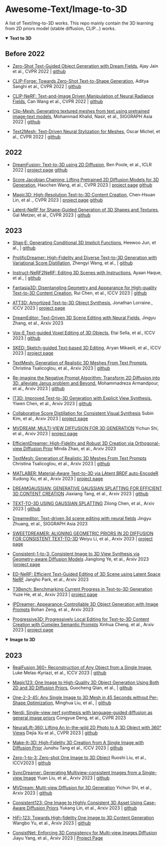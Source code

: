 # Awesome-Text/Image-to-3D

A list of Text/Img-to-3D works. This repo mainly contain the 3D learning from 2D priors model (stable diffusion, CLIP...) works. 


<details open>
<summary><strong>Text to 3D</strong></summary>
  
## Before 2022
- [Zero-Shot Text-Guided Object Generation with Dream Fields](https://arxiv.org/abs/2112.01455), Ajay Jain et al., CVPR 2022 | [github](https://github.com/google-research/google-research/tree/master/dreamfields)

- [CLIP-Forge: Towards Zero-Shot Text-to-Shape Generation](https://arxiv.org/abs/2110.02624), Aditya Sanghi et al., CVPR 2022 | [github](https://github.com/AutodeskAILab/Clip-Forge)

- [CLIP-NeRF: Text-and-Image Driven Manipulation of Neural Radiance Fields](https://arxiv.org/abs/2112.05139), Can Wang et al., CVPR 2022 |  [github](https://github.com/cassiePython/CLIPNeRF)

- [Clip-Mesh: Generating textured meshes from text using pretrained image-text models](https://dl.acm.org/doi/abs/10.1145/3550469.3555392), Mohammad Khalid, Nasir, et al., SIGGRAPH Asia 2022 | [github](https://github.com/NasirKhalid24/CLIP-Mesh)

- [Text2Mesh: Text-Driven Neural Stylization for Meshes](https://arxiv.org/abs/2112.03221), Oscar Michel, et al., CVPR 2022 | [github](https://github.com/threedle/text2mesh)

## 2022

- [DreamFusion: Text-to-3D using 2D Diffusion](https://arxiv.org/abs/2209.14988), Ben Poole, et al., ICLR 2022 | [project page](https://dreamfusion3d.github.io/) [github](https://github.com/threestudio-project/threestudio)

- [Score Jacobian Chaining: Lifting Pretrained 2D Diffusion Models for 3D Generation](https://arxiv.org/abs/2212.00774), Haochen Wang, et al., CVPR 2023 | [project page](https://pals.ttic.edu/p/score-jacobian-chaining) [github](https://github.com/pals-ttic/sjc/)
 

- [Magic3D: High-Resolution Text-to-3D Content Creation](https://arxiv.org/abs/2211.10440), Chen-Hsuan Lin, et al ., CVPR 2023 | [project page](https://research.nvidia.com/labs/dir/magic3d/) [github](https://github.com/threestudio-project/threestudio)

- [Latent-NeRF for Shape-Guided Generation of 3D Shapes and Textures](https://arxiv.org/abs/2211.07600), Gal Metzer, et al., CVPR 2023 | [github](https://github.com/eladrich/latent-nerf)


## 2023
- [Shap·E: Generating Conditional 3D Implicit Functions](https://arxiv.org/abs/2305.02463), Heewoo Jun, et al., | [github](https://github.com/openai/shap-e)
  
- [ProlificDreamer: High-Fidelity and Diverse Text-to-3D Generation with Variational Score Distillation](https://arxiv.org/abs/2305.16213), Zhengyi Wang, et al., | [github](https://github.com/threestudio-project/threestudio)

- [Instruct-NeRF2NeRF: Editing 3D Scenes with Instructions](https://arxiv.org/abs/2303.12789), Ayaan Haque, et al., | [github](https://github.com/ayaanzhaque/instruct-nerf2nerf)

- [Fantasia3D: Disentangling Geometry and Appearance for High-quality Text-to-3D Content Creation](https://arxiv.org/abs/2303.13873), Rui Chen, et al., ICCV 2023 | [github](https://github.com/Gorilla-Lab-SCUT/Fantasia3D)

- [ATT3D: Amortized Text-to-3D Object Synthesis](https://arxiv.org/abs/2306.07349#:~:text=Text%2Dto%2D3D%20modelling%20has,optimization%20to%20create%203D%20objects.), Jonathan Lorraine., ICCV 2023 |  [project page](https://research.nvidia.com/labs/toronto-ai/ATT3D/)

- [DreamEditor: Text-Driven 3D Scene Editing with Neural Fields](https://arxiv.org/pdf/2306.13455.pdf), Jingyu Zhang, et al.,  Arxiv 2023

- [Vox-E Text-guided Voxel Editing of 3D Objects](https://arxiv.org/abs/2303.12048), Etai Sella, et al., ICCV 2023 | [github](https://github.com/TAU-VAILab/Vox-E)

- [SKED: Sketch-guided Text-based 3D Editing](https://arxiv.org/abs/2303.10735), Aryan Mikaeili, et al., ICCV 2023 | [project page](https://sked-paper.github.io/)

- [TextMesh: Generation of Realistic 3D Meshes From Text Prompts](https://arxiv.org/abs/2304.12439), Christina Tsalicoglou, et al., Arxiv 2023 | [github](https://github.com/threestudio-project/threestudio)

- [Re-imagine the Negative Prompt Algorithm: Transform 2D Diffusion into 3D, alleviate Janus problem and Beyond.](https://arxiv.org/abs/2304.04968) Mohammadreza Armandpour, et al., Arxiv 2023 | [github](https://github.com/Perp-Neg/Perp-Neg-stablediffusion)

- [IT3D: Improved Text-to-3D Generation with Explicit View Synthesis.](https://arxiv.org/abs/2308.11473) Yiwen Chen, et al., Arxiv 2023 | [github](https://github.com/buaacyw/IT3D-text-to-3D)

- [Collaborative Score Distillation for Consistent Visual Synthesis](https://arxiv.org/pdf/2307.04787.pdf) Subin Kim, et al., Arxiv 2023 | [project page](https://subin-kim-cv.github.io/CSD/index.html)

- [MVDREAM: MULTI-VIEW DIFFUSION FOR 3D GENERATION](https://arxiv.org/pdf/2308.16512.pdf) Yichun Shi, et al., Arxiv 2023 | [project page](https://mv-dream.github.io/)

- [EfficientDreamer: High-Fidelity and Robust 3D Creation via Orthogonal-view Diffusion Prior](https://arxiv.org/pdf/2308.13223.pdf) Minda Zhao, et al., Arxiv 2023

- [TextMesh: Generation of Realistic 3D Meshes From Text Prompts](https://arxiv.org/pdf/2304.12439.pdf) Christina Tsalicoglou, et al., Arxiv 2023 | [github](https://github.com/threestudio-project/threestudio)

- [MATLABER: Material-Aware Text-to-3D via LAtent BRDF auto-EncodeR](https://arxiv.org/pdf/2308.09278.pdf) Xudong Xu, et al., Arxiv 2023 | [project page](https://sheldontsui.github.io/projects/Matlaber)

- [DREAMGAUSSIAN: GENERATIVE GAUSSIAN SPLATTING FOR EFFICIENT 3D CONTENT CREATION](https://arxiv.org/abs/2309.16653) Jiaxiang Tang, et al., Arxiv 2023 | [github](https://github.com/dreamgaussian/dreamgaussian)

- [TEXT-TO-3D USING GAUSSIAN SPLATTING](https://arxiv.org/pdf/2309.16585.pdf) Zilong Chen, et al., Arxiv 2023 | [github](https://github.com/gsgen3d/gsgen)

- [Dreameditor: Text-driven 3d scene editing with neural fields](https://arxiv.org/abs/2306.13455) Jingyu Zhuang, et al., SIGGRAPH Asia 2023

- [SWEETDREAMER: ALIGNING GEOMETRIC PRIORS IN 2D DIFFUSION FOR CONSISTENT TEXT-TO-3D](https://arxiv.org/pdf/2310.02596.pdf) Weiyu Li, et al., Arxiv 2023 | [project page](https://sweetdreamer3d.github.io/)

- [Consistent-1-to-3: Consistent Image to 3D View Synthesis via Geometry-aware Diffusion Models](https://arxiv.org/pdf/2310.03020.pdf) Jianglong Ye, et al., Arxiv 2023 |[project page](https://jianglongye.com/consistent123/)

- [ED-NeRF: Efficient Text-Guided Editing of 3D Scene using Latent Space NeRF](https://arxiv.org/pdf/2310.02712.pdf) Jangho Park, et al., Arxiv 2023

- [T3Bench: Benchmarking Current Progress in Text-to-3D Generation](https://arxiv.org/pdf/2310.02977.pdf) Yuze He, et al., Arxiv 2023 | [project page](https://t3bench.com/)

- [IPDreamer: Appearance-Controllable 3D Object Generation with Image Prompts](https://arxiv.org/pdf/2310.05375.pdf) Bohan Zeng, et al., Arxiv 2023

- [Progressive3D: Progressively Local Editing for Text-to-3D Content Creation with Complex Semantic Prompts](https://arxiv.org/pdf/2011.12948.pdf) Xinhua Cheng, et al., Arxiv 2023 | [project page](https://cxh0519.github.io/projects/Progressive3D/index.html)

</details>

<details open>
<summary><strong>Image to 3D</strong></summary>

## 2023
- [RealFusion 360◦ Reconstruction of Any Object from a Single Image](https://arxiv.org/abs/2302.10663), Luke Melas-Kyriazi, et al., ICCV 2023 | [github](https://github.com/lukemelas/realfusion)

- [Magic123: One Image to High-Quality 3D Object Generation Using Both 2D and 3D Diffusion Priors](https://arxiv.org/abs/2306.17843), Guocheng Qian, et al., | [github](https://github.com/guochengqian/Magic123)

- [One-2-3-45: Any Single Image to 3D Mesh in 45 Seconds without Per-Shape Optimization](https://arxiv.org/pdf/2306.16928.pdf), Minghua Liu, et al., | [github](https://github.com/One-2-3-45/One-2-3-45)

- [Nerdi: Single-view nerf synthesis with language-guided diffusion as general image priors](https://arxiv.org/pdf/2306.16928.pdf) Congyue Deng, et al., CVPR 2023

- [NeuralLift-360: Lifting An In-the-wild 2D Photo to A 3D Object with 360° Views](https://arxiv.org/abs/2211.16431) Dejia Xu et al., CVPR 2023 | [github](https://github.com/VITA-Group/NeuralLift-360)

- [Make-It-3D: High-Fidelity 3D Creation from A Single Image with Diffusion Prior](https://arxiv.org/abs/2303.14184) Junshu Tang et al., ICCV 2023 | [github](https://github.com/junshutang/Make-It-3D)

- [Zero-1-to-3: Zero-shot One Image to 3D Object](https://arxiv.org/abs/2303.11328) Ruoshi Liu, et al., ICCV2023 | [github](https://github.com/cvlab-columbia/zero123)

- [SyncDreamer: Generating Multiview-consistent Images from a Single-view Image](https://arxiv.org/pdf/2309.03453.pdf) Yuan Liu, et al., Arxiv 2023 | [github](https://github.com/liuyuan-pal/SyncDreamer)

- [MVDream: Multi-view Diffusion for 3D Generation](https://arxiv.org/abs/2308.16512) Yichun Shi, et al., Arxiv 2023 | [github](https://github.com/MV-Dream/MVDream)

- [Consistent123: One Image to Highly Consistent 3D Asset Using Case-Aware Diffusion Priors](https://arxiv.org/abs/2309.17261) Yukang Lin, et al., Arxiv 2023 | [github](https://consistent123.github.io/)

- [HiFi-123: Towards High-fidelity One Image to 3D Content Generation](https://arxiv.org/pdf/2310.06744.pdf) Wangbo Yu, et al., Arxiv 2023 | [github](https://github.com/Drexubery/HiFi-123)

- [ConsistNet: Enforcing 3D Consistency for Multi-view Images Diffusion](https://arxiv.org/pdf/2310.10343.pdf) Jiayu Yang, et al., Arxiv 2023 | [Project Page](https://jiayuyang.github.io/Consist_Net/)
  </details>
